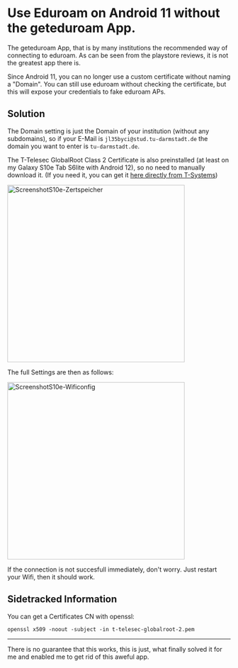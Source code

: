 # Use Eduroam on Android 11 without the geteduroam App.

The geteduroam App, that is by many institutions the recommended way of connecting to eduroam. As can be seen from the playstore reviews, it is not the greatest app there is.

Since Android 11, you can no longer use a custom certificate without naming a "Domain". You can still use eduroam without checking the certificate, but this will expose your credentials to fake eduroam APs.

## Solution

The Domain setting is just the Domain of your institution (without any subdomains), so if your E-Mail is `jl35byci@stud.tu-darmstadt.de` the domain you want to enter is `tu-darmstadt.de`.

The T-Telesec GlobalRoot Class 2 Certificate is also preinstalled (at least on my Galaxy S10e Tab S6lite with Android 12), so no need to manually download it. (If you need it, you can get it [here directly from T-Systems](https://corporate-pki.telekom.de/en/GlobalRootClass2.html))

<img src="220511-eduroamnoapp-screenshot1.jpg" alt="ScreenshotS10e-Zertspeicher" width="400">

The full Settings are then as follows:

<img src="220511-eduroamnoapp-screenshot2.jpg" alt="ScreenshotS10e-Wificonfig" width="400">

If the connection is not succesfull immediately, don't worry. Just restart your Wifi, then it should work.

## Sidetracked Information

You can get a Certificates CN with openssl:

```
openssl x509 -noout -subject -in t-telesec-globalroot-2.pem
```

---

There is no guarantee that this works, this is just, what finally solved it for me and enabled me to get rid of this aweful app.